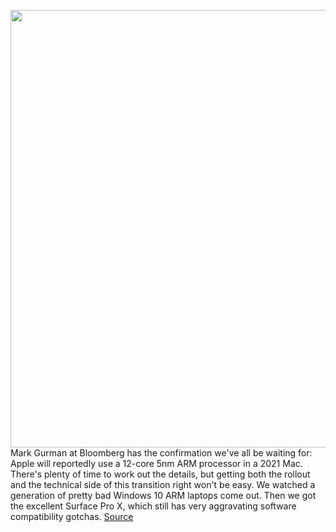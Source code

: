 <img src='https://cdn.vox-cdn.com/thumbor/43Ma28sxH1bI4Czl0XjeZGX5cOg=/0x0:2040x1360/1200x800/filters:focal(857x517:1183x843)/cdn.vox-cdn.com/uploads/chorus_image/image/66701054/awhite_200319_3944_5.0.0.jpg' width='700px' /><br/>
Mark Gurman at Bloomberg has the confirmation we've all be waiting for: Apple will reportedly use a 12-core 5nm ARM processor in a 2021 Mac. There's plenty of time to work out the details, but getting both the rollout and the technical side of this transition right won't be easy. We watched a generation of pretty bad Windows 10 ARM laptops come out. Then we got the excellent Surface Pro X, which still has very aggravating software compatibility gotchas.
<a href='https://www.theverge.com/2020/4/24/21233661/macos-arm-processor-transition-apps-developers-catalyst-wwdc'> Source <a/>